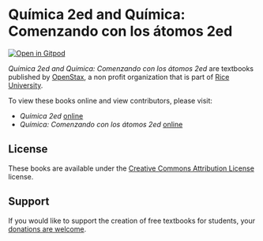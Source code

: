 # Química 2ed and Química: Comenzando con los átomos 2ed

[![Open in Gitpod](https://gitpod.io/button/open-in-gitpod.svg)](https://gitpod.io/from-referrer/)

_Química 2ed and Química: Comenzando con los átomos 2ed_ are textbooks published by [OpenStax](https://openstax.org/), a non profit organization that is part of [Rice University](https://www.rice.edu/).

To view these books online and view contributors, please visit:
- _Química 2ed_ [online](https://openstax.org/details/books/qu%C3%ADmica-2ed)
- _Química: Comenzando con los átomos 2ed_ [online](https://openstax.org/details/books/qu%C3%ADmica-comenzando-%C3%A1tomos-2ed)

## License
These books are available under the [Creative Commons Attribution License](./LICENSE) license.

## Support
If you would like to support the creation of free textbooks for students, your [donations are welcome](https://riceconnect.rice.edu/donation/support-openstax-banner).
